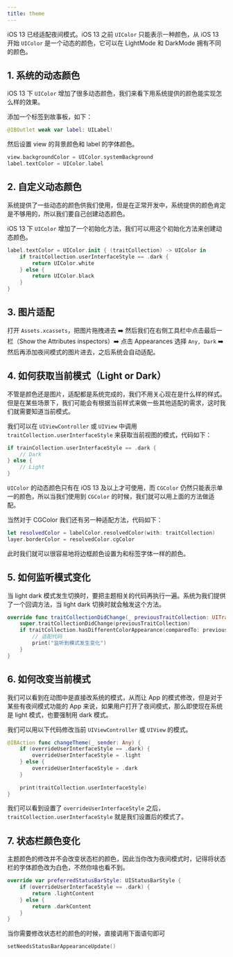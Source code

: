 ```yaml
---
title: theme
---
```


iOS 13 已经适配夜间模式。iOS 13 之前 `UIColor` 只能表示一种颜色，从 iOS 13 开始 `UIColor` 是一个动态的颜色，它可以在 LightMode 和 DarkMode 拥有不同的颜色。

## 1. 系统的动态颜色

iOS 13 下 `UIColor` 增加了很多动态颜色，我们来看下用系统提供的颜色能实现怎么样的效果。

添加一个标签到故事板，如下：

```swift
@IBOutlet weak var label: UILabel!
```

然后设置 view 的背景颜色和 label 的字体颜色。

```swift
view.backgroundColor = UIColor.systemBackground
label.textColor = UIColor.label
```

## 2. 自定义动态颜色

系统提供了一些动态的颜色供我们使用，但是在正常开发中，系统提供的颜色肯定是不够用的，所以我们要自己创建动态颜色。

iOS 13 下 `UIColor` 增加了一个初始化方法，我们可以用这个初始化方法来创建动态颜色。

```swift
label.textColor = UIColor.init { (traitCollection) -> UIColor in
    if traitCollection.userInterfaceStyle == .dark {
        return UIColor.white
    } else {
        return UIColor.black
    }
}
```

## 3. 图片适配

打开 `Assets.xcassets`，把图片拖拽进去 ➡️ 然后我们在右侧工具栏中点击最后一栏（Show the Attributes inspectors）➡️ 点击 Appearances 选择 `Any, Dark` ➡️ 然后再添加夜间模式的图片进去，之后系统会自动适配。

## 4. 如何获取当前模式（Light or Dark）

不管是颜色还是图片，适配都是系统完成的，我们不用关心现在是什么样的样式。但是在某些场景下，我们可能会有根据当前样式来做一些其他适配的需求，这时我们就需要知道当前模式。

我们可以在 `UIViewController` 或 `UIView` 中调用 `traitCollection.userInterfaceStyle` 来获取当前视图的模式，代码如下：

```swift
if trainCollection.userInterfaceStyle == .dark {
    // Dark
} else {
    // Light
}
```

`UIColor` 的动态颜色只有在 iOS 13 及以上才可使用，而 `CGColor` 仍然只能表示单一的颜色，所以当我们使用到 `CGColor` 的时候，我们就可以用上面的方法做适配。

当然对于 CGColor 我们还有另一种适配方法，代码如下：

```swift
let resolvedColor = labelColor.resolvedColor(with: traitCollection)
layer.borderColor = resolvedColor.cgColor
```

此时我们就可以很容易地将边框颜色设置为和标签字体一样的颜色。

## 5. 如何监听模式变化

当 light dark 模式发生切换时，要把主题相关的代码再执行一遍。系统为我们提供了一个回调方法，当 light dark 切换时就会触发这个方法。

```swift
override func traitCollectionDidChange(_ previousTraitCollection: UITraitCollection?) {
    super.traitCollectionDidChange(previousTraitCollection)
    if traitCollection.hasDifferentColorAppearance(comparedTo: previousTraitCollection) {
        // 适配代码
        print("监听到模式发生变化")
    }
}
```

## 6. 如何改变当前模式

我们可以看到在动图中是直接改系统的模式，从而让 App 的模式修改，但是对于某些有夜间模式功能的 App 来说，如果用户打开了夜间模式，那么即使现在系统是 light 模式，也要强制用 dark 模式。

我们可以用以下代码修改当前 `UIViewController` 或 `UIView` 的模式。

```swift
@IBAction func changeTheme(_ sender: Any) {
    if (overrideUserInterfaceStyle == .dark) {
        overrideUserInterfaceStyle = .light
    } else {
        overrideUserInterfaceStyle = .dark
    }
    
    print(traitCollection.userInterfaceStyle)
}
```

我们可以看到设置了 `overrideUserInterfaceStyle` 之后，`traitCollection.userInterfaceStyle` 就是我们设置后的模式了。

## 7. 状态栏颜色变化

主题颜色的修改并不会改变状态栏的颜色，因此当你改为夜间模式时，记得将状态栏的字体颜色改为白色，不然你啥也看不到。

```swift
override var preferredStatusBarStyle: UIStatusBarStyle {
    if (overrideUserInterfaceStyle == .dark) {
        return .lightContent
    } else {
        return .darkContent
    }
}
```

当你需要修改状态栏的颜色的时候，直接调用下面语句即可

```swift
setNeedsStatusBarAppearanceUpdate()   
```





